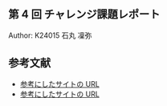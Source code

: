 ## 第 4 回 チャレンジ課題レポート

Author: K24015 石丸 凜弥

## 参考文献

- [参考にしたサイトの URL](https://docs.oracle.com/javase/jp/21/docs/api/index.html)
- [参考にしたサイトの URL](https://www.javadrive.jp/start/collection/index1.html)
